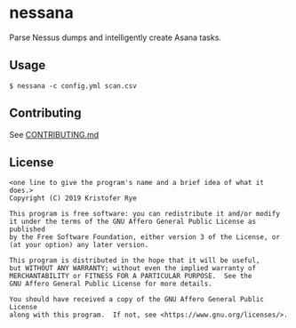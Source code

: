 # nessana

Parse Nessus dumps and intelligently create Asana tasks.

## Usage

```console
$ nessana -c config.yml scan.csv
```

## Contributing

See [CONTRIBUTING.md](CONTRIBUTING.md)

## License

```
<one line to give the program's name and a brief idea of what it does.>
Copyright (C) 2019 Kristofer Rye

This program is free software: you can redistribute it and/or modify
it under the terms of the GNU Affero General Public License as published
by the Free Software Foundation, either version 3 of the License, or
(at your option) any later version.

This program is distributed in the hope that it will be useful,
but WITHOUT ANY WARRANTY; without even the implied warranty of
MERCHANTABILITY or FITNESS FOR A PARTICULAR PURPOSE.  See the
GNU Affero General Public License for more details.

You should have received a copy of the GNU Affero General Public License
along with this program.  If not, see <https://www.gnu.org/licenses/>.
```
